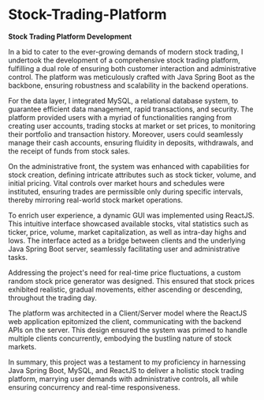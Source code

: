 # Stock-Trading-Platform
**Stock Trading Platform Development**

In a bid to cater to the ever-growing demands of modern stock trading, I undertook the development of a comprehensive stock trading platform, fulfilling a dual role of ensuring both customer interaction and administrative control. The platform was meticulously crafted with Java Spring Boot as the backbone, ensuring robustness and scalability in the backend operations.

For the data layer, I integrated MySQL, a relational database system, to guarantee efficient data management, rapid transactions, and security. The platform provided users with a myriad of functionalities ranging from creating user accounts, trading stocks at market or set prices, to monitoring their portfolio and transaction history. Moreover, users could seamlessly manage their cash accounts, ensuring fluidity in deposits, withdrawals, and the receipt of funds from stock sales.

On the administrative front, the system was enhanced with capabilities for stock creation, defining intricate attributes such as stock ticker, volume, and initial pricing. Vital controls over market hours and schedules were instituted, ensuring trades are permissible only during specific intervals, thereby mirroring real-world stock market operations.

To enrich user experience, a dynamic GUI was implemented using ReactJS. This intuitive interface showcased available stocks, vital statistics such as ticker, price, volume, market capitalization, as well as intra-day highs and lows. The interface acted as a bridge between clients and the underlying Java Spring Boot server, seamlessly facilitating user and administrative tasks.

Addressing the project's need for real-time price fluctuations, a custom random stock price generator was designed. This ensured that stock prices exhibited realistic, gradual movements, either ascending or descending, throughout the trading day.

The platform was architected in a Client/Server model where the ReactJS web application epitomized the client, communicating with the backend APIs on the server. This design ensured the system was primed to handle multiple clients concurrently, embodying the bustling nature of stock markets.

In summary, this project was a testament to my proficiency in harnessing Java Spring Boot, MySQL, and ReactJS to deliver a holistic stock trading platform, marrying user demands with administrative controls, all while ensuring concurrency and real-time responsiveness.
